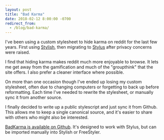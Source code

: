 ```yaml
---
layout: post
title: "Bad Karma"
date: 2018-02-12 8:00:00 -0700
redirect_from:
  - /blog/bad-karma/
---
```

I've been using a custom stylesheet to hide karma on reddit for the last few years.  First using [Stylish](https://userstyles.org/), then migrating to [Stylus](https://github.com/openstyles/stylus) after privacy concerns were raised.

I find that hiding karma makes reddit much more enjoyable to browse.  It lets me get away from the gamification and much of the "groupthink" that the site offers.  I also prefer a cleaner interface where possible.

On more than one occasion though I've ended up losing my custom stylesheet, often due to changing computers or forgetting to back up before reformatting.  Each time I've needed to rewrite the stylesheet, or manually sync it from another source.

I finally decided to write up a public stylescript and just sync it from Github.  This allows me to keep a single canonical source, and it's easier to share with others who might also be interested.

[BadKarma is available on Github](https://github.com/WesCook/BadKarma).  It's designed to work with Stylus, but can be imported manually into Stylish or FreeStyler.
